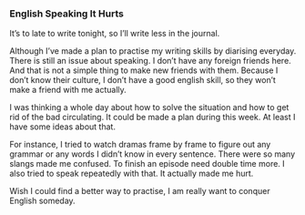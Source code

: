 ### English Speaking It Hurts
It’s to late to write tonight, so I’ll write less in the journal.

Although I’ve made a plan to practise my writing skills by diarising everyday. There is still an issue about speaking. I don’t have any foreign friends here. And that is not a simple thing to make new friends with them. Because I don’t know their culture, I don’t have a good english skill, so they won’t make a friend with me actually.

I was thinking a whole day about how to solve the situation and how to get rid of the bad circulating. It could be made a plan during this week. At least I have some ideas about that.

For instance, I tried to watch dramas frame by frame to figure out any grammar or any words I didn’t know in every sentence. There were so many slangs made me confused. To finish an episode need double time more. I also tried to speak repeatedly with that. It actually made me hurt.

Wish I could find a better way to practise, I am really want to conquer English someday.
